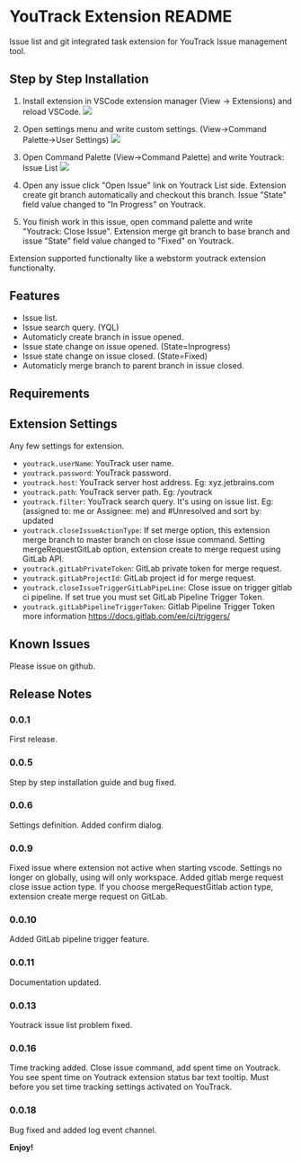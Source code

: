# YouTrack Extension README

Issue list and git integrated task extension for YouTrack Issue management tool.

## Step by Step Installation
1. Install extension in VSCode extension manager (View -> Extensions) and reload VSCode.
![](https://www.bulut4.com/images/youtrack/step1.gif)

2. Open settings menu and write custom settings. (View->Command Palette->User Settings)
![](https://www.bulut4.com/images/youtrack/step2.gif)

3. Open Command Palette (View->Command Palette) and write Youtrack: Issue List
![](https://www.bulut4.com/images/youtrack/step3.gif)

4. Open any issue click "Open Issue" link on Youtrack List side. Extension create git branch automatically and checkout this branch. Issue "State" field value changed to "In Progress" on Youtrack.

5. You finish work in this issue, open command palette and write "Youtrack: Close Issue". Extension merge git branch to base branch and issue "State" field value changed to "Fixed" on Youtrack.

Extension supported functionalty like a webstorm youtrack extension functionalty.

## Features

* Issue list.
* Issue search query. (YQL)
* Automaticly create branch in issue opened.
* Issue state change on issue opened. (State=Inprogress)
* Issue state change on issue closed. (State=Fixed)
* Automaticly merge branch to parent branch in issue closed.

## Requirements


## Extension Settings

Any few settings for extension.

* `youtrack.userName`: YouTrack user name.
* `youtrack.password`: YouTrack password.
* `youtrack.host`: YouTrack server host address. Eg: xyz.jetbrains.com
* `youtrack.path`: YouTrack server path. Eg: /youtrack
* `youtrack.filter`: YouTrack search query. It's using on issue list. Eg: (assigned to: me or Assignee: me) and #Unresolved and sort by: updated
* `youtrack.closeIssueActionType`: If set merge option, this extension merge branch to master branch on close issue command. Setting mergeRequestGitLab option, extension create to merge request using GitLab API.
* `youtrack.gitLabPrivateToken`: GitLab private token for merge request.
* `youtrack.gitLabProjectId`: GitLab project id for merge request.
* `youtrack.closeIssueTriggerGitLabPipeLine`: Close issue on trigger gitlab ci pipeline. If set true you must set GitLab Pipeline Trigger Token.
* `youtrack.gitLabPipelineTriggerToken`: Gitlab Pipeline Trigger Token more information https://docs.gitlab.com/ee/ci/triggers/

## Known Issues

Please issue on github.

## Release Notes

### 0.0.1

First release.

### 0.0.5

Step by step installation guide and bug fixed.

### 0.0.6

Settings definition. Added confirm dialog.

### 0.0.9

Fixed issue where extension not active when starting vscode. Settings no longer on globally, using will only workspace. Added gitlab merge request close issue action type. If you choose mergeRequestGitlab action type, extension create merge request on GitLab.

### 0.0.10

Added GitLab pipeline trigger feature.

### 0.0.11

Documentation updated.

### 0.0.13

Youtrack issue list problem fixed.

### 0.0.16

Time tracking added. Close issue command, add spent time on Youtrack. You see spent time on Youtrack extension status bar text tooltip. Must before you set time tracking settings activated on YouTrack.

### 0.0.18

Bug fixed and added log event channel.

**Enjoy!**